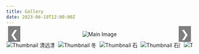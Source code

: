 ```yaml
---
title: Gallery
date: 2023-06-19T12:00:00Z
---
```


<style>
    h1 {
        text-align: center;
        margin-bottom: 1px;
    }

    .gallery {
        display: flex;
        flex-direction: column;
        align-items: center;
    }

    .gallery-main {
        width: 100%;
        max-width: 90vw;
        text-align: center;
        position: relative;
        margin-top: 1px;
    }

    .gallery-main img {
        max-width: 100%;
        max-height: 100vh;
        height: auto;
        border: none;
        transition: opacity 1s ease-in-out;
    }

    .gallery-nav {
        position: absolute;
        top: 50%;
        transform: translateY(-50%);
        background-color: rgba(0, 0, 0, 0.5);
        color: white;
        border: none;
        font-size: 2em;
        padding: 5px;
        cursor: pointer;
        z-index: 1;
    }

    .gallery-nav.left {
        left: 5px;
    }

    .gallery-nav.right {
        right: 5px;
    }

    .gallery-thumbnails-container {
        position: relative;
        width: 100%;
        overflow: hidden;
        margin-top: 10px;
    }

    .gallery-thumbnails {
        display: flex;
        justify-content: start;
        gap: 10px;
        white-space: nowrap;
        padding: 1px;
        box-sizing: border-box;
        transition: transform 0.3s ease-in-out;
    }

    .thumbnail-container {
        display: inline-block;
        cursor: pointer;
        position: relative;
    }

    .thumbnail-container img {
        max-width: 150px;
        max-height: 100px;
        width: auto;
        height: auto;
        transition: transform 0.3s, border 0.3s;
    }

    .thumbnail-container img:hover {
        transform: scale(1.1);
        border: none;
    }

    .scroll-zone {
        position: absolute;
        top: 0;
        bottom: 0;
        width: 100px;
        z-index: 1;
    }

    .scroll-zone.left {
        left: 0;
    }

    .scroll-zone.right {
        right: 0;
    }

    .scroll-zone:hover {
        background-color: rgba(0, 0, 0, 0.1);
    }
</style>

<div class="gallery">
    <div class="gallery-main">
        <button class="gallery-nav left" onclick="showPreviousImage()">&#10094;</button>
        <img src="/images/冬至.jpg" alt="Main Image" id="mainImage">
        <button class="gallery-nav right" onclick="showNextImage()">&#10095;</button>
    </div>
    <div class="gallery-thumbnails-container">
        <div class="scroll-zone left" id="scrollLeft" style="height: 100px;"></div>
        <div class="gallery-thumbnails" id="thumbnails">
            <div class="thumbnail-container" onclick="showImage(0, true)">
                <img src="/images/清远漂流.jpg" alt="Thumbnail 清远漂流">
            </div>
            <div class="thumbnail-container" onclick="showImage(1, true)">
                <img src="/images/冬至.jpg" alt="Thumbnail 冬至">
            </div>
            <div class="thumbnail-container" onclick="showImage(2, true)">
                <img src="/images/石门.jpg" alt="Thumbnail 石门">
            </div>
            <div class="thumbnail-container" onclick="showImage(3, true)">
                <img src="/images/石门1.jpg" alt="Thumbnail 石门1">
            </div>
            <div class="thumbnail-container" onclick="showImage(4, true)">
                <img src="/images/石门2.jpg" alt="Thumbnail 石门2">
            </div>
            <div class="thumbnail-container" onclick="showImage(5, true)">
                <img src="/images/红林花海.jpg" alt="Thumbnail 红林花海">
            </div>
            <div class="thumbnail-container" onclick="showImage(6, true)">
                <img src="/images/羽毛球赛.jpg" alt="Thumbnail 羽毛球赛">
            </div>
            <div class="thumbnail-container" onclick="showImage(7, true)">
                <img src="/images/课题组合照.jpg" alt="Thumbnail 课题组合照">
            </div>
            <div class="thumbnail-container" onclick="showImage(8, true)">
                <img src="/images/毕业典礼合照.jpg" alt="Thumbnail 毕业典礼合照">
            </div>
            <div class="thumbnail-container" onclick="showImage(9, true)">
                <img src="/images/龙林毕业聚餐.jpg" alt="Thumbnail 龙林毕业聚餐">
            </div>
        </div>
        <div class="scroll-zone right" id="scrollRight" style="height: 100px;"></div>
    </div>
</div>

<script>
    const images = [
        { src: '/images/清远漂流.jpg'},
        { src: '/images/冬至.jpg' },
        { src: '/images/石门.jpg' },
        { src: '/images/石门1.jpg' },
        { src: '/images/石门2.jpg' },
        { src: '/images/红林花海.jpg' },
        { src: '/images/羽毛球赛.jpg' },
        { src: '/images/课题组合照.jpg' },
        { src: '/images/毕业典礼合照.jpg' },
        { src: '/images/龙林毕业聚餐.jpg' }
    ];

    let currentIndex = 1;
    let autoSwitchInterval;
    let scrollInterval;
    const transitionTime = 1000;
    const quickTransitionTime = 500;
    const scrollSpeed = 2;

    function showImage(index, quick = false) {
        currentIndex = index;
        const mainImage = document.getElementById('mainImage');

        if (quick) {
            mainImage.style.transition = `opacity ${quickTransitionTime}ms ease-in-out`;
        } else {
            mainImage.style.transition = `opacity ${transitionTime}ms ease-in-out`;
        }

        mainImage.style.opacity = 0;

        setTimeout(() => {
            mainImage.src = images[index].src;
            mainImage.style.opacity = 1;
        }, quick ? quickTransitionTime : transitionTime);

        resetAutoSwitch();
    }

    function showNextImage() {
        currentIndex = (currentIndex + 1) % images.length;
        showImage(currentIndex, true);
    }

    function showPreviousImage() {
        currentIndex = (currentIndex - 1 + images.length) % images.length;
        showImage(currentIndex, true);
    }

    function autoSwitchImages() {
        autoSwitchInterval = setInterval(showNextImage, 5000);
    }

    function resetAutoSwitch() {
        clearInterval(autoSwitchInterval);
        autoSwitchImages();
    }

    function startScrolling(direction) {
        scrollInterval = setInterval(() => {
            const thumbnails = document.getElementById('thumbnails');
            thumbnails.scrollBy({ left: direction * scrollSpeed, behavior: 'smooth' });
        }, 20);
    }

    function stopScrolling() {
        clearInterval(scrollInterval);
    }

    document.addEventListener('DOMContentLoaded', () => {
        autoSwitchImages();

        const scrollLeftZone = document.getElementById('scrollLeft');
        const scrollRightZone = document.getElementById('scrollRight');

        scrollLeftZone.addEventListener('mouseenter', () => startScrolling(-1));
        scrollLeftZone.addEventListener('mouseleave', stopScrolling);
        scrollRightZone.addEventListener('mouseenter', () => startScrolling(1));
        scrollRightZone.addEventListener('mouseleave', stopScrolling);
    });
</script>
